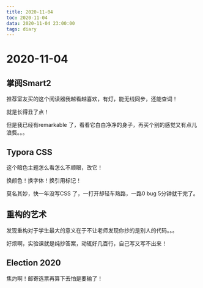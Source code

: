 ```yaml
---
title: 2020-11-04
toc: 2020-11-04
data: 2020-11-04 23:00:00
tags: diary
---
```



# 2020-11-04

## 掌阅Smart2

推荐室友买的这个阅读器我越看越喜欢，有灯，能无线同步，还能查词！

就是长得丑了点！

但是我已经有remarkable 了，看看它白白净净的身子，再买个别的感觉又有点儿浪费。。。



## Typora CSS

这个暗色主题怎么看怎么不顺眼，改它！

换颜色！换字体！换引用标记！

莫名其妙，快一年没写CSS 了，一打开却轻车熟路，一路0 bug 5分钟就干完了。

## 重构的艺术

发现重构对于学生最大的意义在于不让老师发现你抄的是别人的代码。。。

好烦啊，实验课就是纯抄答案，动辄好几百行，自己写又写不出来！

## Election 2020

焦灼啊！邮寄选票再算下去怕是要输了！

